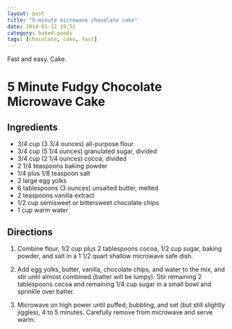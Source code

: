 ```yaml
---
layout: post
title: "5-minute microwave chocolate cake"
date: 2014-01-12 19:51
category: baked-goods
tags: [chocolate, cake, fast]
---
```


<div class="excerpt">
Fast and easy. Cake.
</div>


# 5 Minute Fudgy Chocolate Microwave Cake

## Ingredients

* 3/4 cup (3 3/4 ounces) all-purpose flour
* 3/4 cup (5 1/4 ounces) granulated sugar, divided
* 3/4 cup (2 1/4 ounces) cocoa, divided
* 2 1/4 teaspoons baking powder
* 1/4 plus 1/8 teaspoon salt
* 2 large egg yolks
* 6 tablespoons (3 ounces) unsalted butter, melted
* 2 teaspoons vanilla extract
* 1/2 cup semisweet or bittersweet chocolate chips
* 1 cup warm water

## Directions

1. Combine flour, 1/2 cup plus 2 tablespoons cocoa, 1/2 cup sugar,
baking powder, and salt in a 1 1/2 quart shallow microwave safe dish.

2. Add egg yolks, butter, vanilla, chocolate chips, and water to the
mix, and stir until almost combined (batter will be lumpy). Stir
remaining 2 tablespoons cocoa and remaining 1/4 cup sugar in a small
bowl and sprinkle over batter.

3. Microwave on high power until puffed, bubbling, and set (but still
slightly jiggles), 4 to 5 minutes. Carefully remove from microwave and
serve warm.
